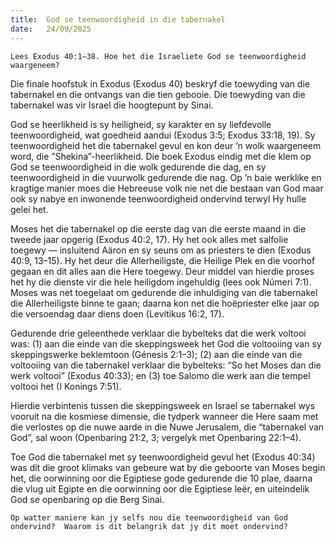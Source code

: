 ```yaml
---
title:  God se teenwoordigheid in die tabernakel
date:   24/09/2025
---
```


`Lees Exodus 40:1–38. Hoe het die Israeliete God se teenwoordigheid waargeneem?`

Die finale hoofstuk in Exodus (Exodus 40) beskryf die toewyding van die tabernakel en die ontvangs van die tien gebooie. Die toewyding van die tabernakel was vir Israel die hoogtepunt by Sinai.

God se heerlikheid is sy heiligheid, sy karakter en sy liefdevolle teenwoordigheid, wat goedheid aandui (Exodus 3:5; Exodus 33:18, 19). Sy teenwoordigheid het die tabernakel gevul en kon deur ’n wolk waargeneem word, die ”Shekina”-heerlikheid. Die boek Exodus eindig met die klem op God se teenwoordigheid in die wolk gedurende die dag, en sy teenwoordigheid in die vuurwolk gedurende die nag. Op ’n baie werklike en kragtige manier moes die Hebreeuse volk nie net die bestaan van God maar ook sy nabye en inwonende teenwoordigheid ondervind terwyl Hy hulle gelei het.

Moses het die tabernakel op die eerste dag van die eerste maand in die tweede jaar opgerig (Exodus 40:2, 17). Hy het ook alles met salfolie toegewy — insluitend Aäron en sy seuns om as priesters te dien (Exodus 40:9, 13–15). Hy het deur die Allerheiligste, die Heilige Plek en die voorhof gegaan en dit alles aan die Here toegewy.  Deur middel van hierdie proses het hy die dienste vir die hele heiligdom ingehuldig (lees ook Númeri 7:1). Moses was net toegelaat om gedurende die inhuldiging van die tabernakel die Allerheiligste binne te gaan; daarna kon net die hoëpriester elke jaar op die versoendag daar diens doen (Levítikus 16:2, 17).

Gedurende drie geleenthede verklaar die bybelteks dat die werk voltooi was: (1) aan die einde van die skeppingsweek het God die voltooiing van sy skeppingswerke beklemtoon (Génesis 2:1–3); (2) aan die einde van die voltooiing van die tabernakel verklaar die bybelteks: “So het Moses dan die werk voltooi” (Exodus 40:33); en (3) toe Salomo die werk aan die tempel voltooi het (I Konings 7:51).

Hierdie verbintenis tussen die skeppingsweek en Israel se tabernakel wys vooruit na die kosmiese dimensie, die tydperk wanneer die Here saam met die verlostes op die nuwe aarde in die Nuwe Jerusalem, die “tabernakel van God”, sal woon (Openbaring 21:2, 3; vergelyk met Openbaring 22:1–4).

Toe God die tabernakel met sy teenwoordigheid gevul het (Exodus 40:34) was dit die groot klimaks van gebeure wat by die geboorte van Moses begin het, die oorwinning oor die Egiptiese gode gedurende die 10 plae, daarna die vlug uit Egipte en die oorwinning oor die Egiptiese leër, en uiteindelik God se openbaring op die Berg Sinai.

`Op watter maniere kan jy selfs nou die teenwoordigheid van God ondervind?  Waarom is dit belangrik dat jy dit moet ondervind?`